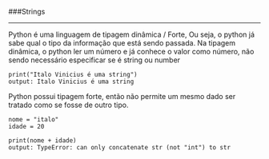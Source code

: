 ###Strings
****
Python é uma linguagem de tipagem dinâmica / Forte, Ou seja, o python já sabe qual o tipo da informação que está sendo passada.
Na tipagem dinâmica, o python ler um número e já conhece o valor como número, não sendo necessário especificar se é string ou number
```
print("Italo Vinicius é uma string")
output: Italo Vinicius é uma string
```

Python possui tipagem forte, então não permite um mesmo dado ser tratado como se fosse de outro tipo. 
```
nome = "italo"
idade = 20

print(nome + idade) 
output: TypeError: can only concatenate str (not "int") to str
```